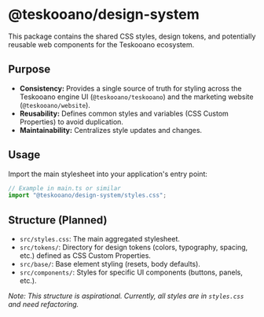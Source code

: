 # @teskooano/design-system

This package contains the shared CSS styles, design tokens, and potentially reusable web components for the Teskooano ecosystem.

## Purpose

- **Consistency:** Provides a single source of truth for styling across the Teskooano engine UI (`@teskooano/teskooano`) and the marketing website (`@teskooano/website`).
- **Reusability:** Defines common styles and variables (CSS Custom Properties) to avoid duplication.
- **Maintainability:** Centralizes style updates and changes.

## Usage

Import the main stylesheet into your application's entry point:

```typescript
// Example in main.ts or similar
import "@teskooano/design-system/styles.css";
```

## Structure (Planned)

- `src/styles.css`: The main aggregated stylesheet.
- `src/tokens/`: Directory for design tokens (colors, typography, spacing, etc.) defined as CSS Custom Properties.
- `src/base/`: Base element styling (resets, body defaults).
- `src/components/`: Styles for specific UI components (buttons, panels, etc.).

_Note: This structure is aspirational. Currently, all styles are in `styles.css` and need refactoring._
